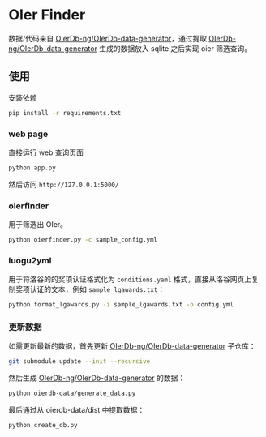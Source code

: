 # OIer Finder

数据/代码来自 [OIerDb-ng/OIerDb-data-generator](https://github.com/OIerDb-ng/OIerDb-data-generator)，通过提取 [OIerDb-ng/OIerDb-data-generator](https://github.com/OIerDb-ng/OIerDb-data-generator) 生成的数据放入 sqlite 之后实现 oier 筛选查询。

## 使用

安装依赖

```bash
pip install -r requirements.txt
```

### web page

直接运行 web 查询页面

```bash
python app.py
```

然后访问 `http://127.0.0.1:5000/`

### oierfinder

用于筛选出 OIer。

```bash
python oierfinder.py -c sample_config.yml
```

### luogu2yml


用于将洛谷的的奖项认证格式化为 `conditions.yaml` 格式，直接从洛谷网页上复制奖项认证的文本，例如 `sample_lgawards.txt`：

```bash
python format_lgawards.py -i sample_lgawards.txt -o config.yml
```

### 更新数据

如需更新最新的数据，首先更新 [OIerDb-ng/OIerDb-data-generator](https://github.com/OIerDb-ng/OIerDb-data-generator) 子仓库：

```bash
git submodule update --init --recursive
```

然后生成 [OIerDb-ng/OIerDb-data-generator](https://github.com/OIerDb-ng/OIerDb-data-generator) 的数据：

```bash
python oierdb-data/generate_data.py
```

最后通过从 oierdb-data/dist 中提取数据：

```
python create_db.py
```